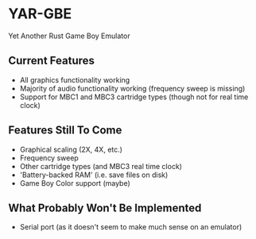 # YAR-GBE
Yet Another Rust Game Boy Emulator

## Current Features

* All graphics functionality working
* Majority of audio functionality working (frequency sweep is missing)
* Support for MBC1 and MBC3 cartridge types (though not for real time clock)

## Features Still To Come

* Graphical scaling (2X, 4X, etc.)
* Frequency sweep
* Other cartridge types (and MBC3 real time clock)
* 'Battery-backed RAM' (i.e. save files on disk)
* Game Boy Color support (maybe)

## What Probably Won't Be Implemented

* Serial port (as it doesn't seem to make much sense on an emulator)
